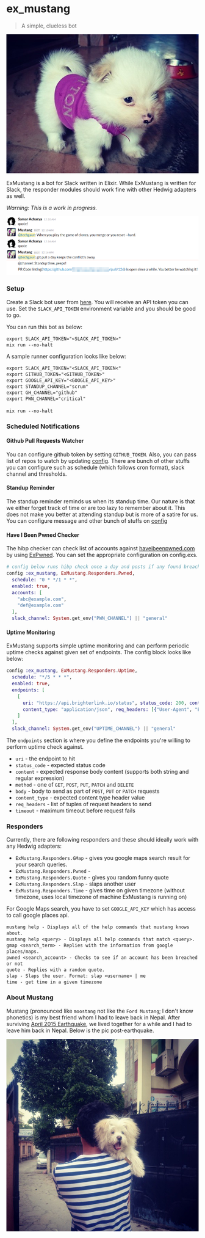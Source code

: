 # ex_mustang

> A simple, clueless bot

![Mustang](images/mustang.jpg)

ExMustang is a bot for Slack written in Elixir. While ExMustang is written for Slack, the responder modules should work fine with other Hedwig adapters as well.

_Warning: This is a work in progress._

![Example](images/example.png)

### Setup

Create a Slack bot user from [here](https://my.slack.com/services/new/bot). You will receive an API token you can use. Set the `SLACK_API_TOKEN` environment variable and you should be good to go.

You can run this bot as below:

```shell
export SLACK_API_TOKEN="<SLACK_API_TOKEN>"
mix run --no-halt
```

A sample runner configuration looks like below:

```shell
export SLACK_API_TOKEN="<SLACK_API_TOKEN<"
export GITHUB_TOKEN="<GITHUB_TOKEN>"
export GOOGLE_API_KEY="<GOOGLE_API_KEY>"
export STANDUP_CHANNEL="scrum"
export GH_CHANNEL="github"
export PWN_CHANNEL="critical"

mix run --no-halt
```

### Scheduled Notifications

#### Github Pull Requests Watcher

You can configure github token by setting `GITHUB_TOKEN`. Also, you can pass list of repos to watch by updating [config](config/config.exs#L11-L17). There are bunch of other stuffs you can configure such as schedule (which follows cron format), slack channel and thresholds.

#### Standup Reminder

The standup reminder reminds us when its standup time. Our nature is that we either forget track of time or are too lazy to remember about it. This does not make you better at attending standup but is more of a satire for us. You can configure message and other bunch of stuffs on [config](config/config.exs#L5-L9)

#### Have I Been Pwned Checker

The hibp checker can check list of accounts against [haveibeenpwned.com](https://haveibeenpwned.com)
by using [ExPwned](https://github.com/techgaun/ex_pwned). You can set the appropriate configuration on config.exs.

```elixir
# config below runs hibp check once a day and posts if any found breach to configured slack channel
config :ex_mustang, ExMustang.Responders.Pwned,
  schedule: "0 * */1 * *",
  enabled: true,
  accounts: [
    "abc@example.com",
    "def@example.com"
  ],
  slack_channel: System.get_env("PWN_CHANNEL") || "general"
```

#### Uptime Monitoring

ExMustang supports simple uptime monitoring and can perform periodic uptime checks against given set of endpoints.
The config block looks like below:

```elixir
config :ex_mustang, ExMustang.Responders.Uptime,
  schedule: "*/5 * * *",
  enabled: true,
  endpoints: [
    [
      uri: "https://api.brighterlink.io/status", status_code: 200, content: ~s("msg":"ok"), method: "GET",
      content_type: "application/json", req_headers: [{"User-Agent", "ExMustang"}], timeout: 20_000
    ]
  ],
  slack_channel: System.get_env("UPTIME_CHANNEL") || "general"
```

The `endpoints` section is where you define the endpoints you're willing to perform uptime check against.

- `uri` - the endpoint to hit
- `status_code` - expected status code
- `content` - expected response body content (supports both string and regular expression)
- `method` - one of `GET`, `POST`, `PUT`, `PATCH` and `DELETE`
- `body` - body to send as part of `POST`, `PUT` or `PATCH` requests
- `content_type` - expected content type header value
- `req_headers` - list of tuples of request headers to send
- `timeout` - maximum timeout before request fails

### Responders

Currently, there are following responders and these should ideally work with any Hedwig adapters:

- `ExMustang.Responders.GMap` - gives you google maps search result for your search queries.
- `ExMustang.Responders.Pwned` -
- `ExMustang.Responders.Quote` - gives you random funny quote
- `ExMustang.Responders.Slap` - slaps another user
- `ExMustang.Responders.Time` - gives time on given timezone (without timezone, uses local timezone of machine ExMustang is running on)

For Google Maps search, you have to set `GOOGLE_API_KEY` which has access to call google places api.

```shell
mustang help - Displays all of the help commands that mustang knows about.
mustang help <query> - Displays all help commands that match <query>.
gmap <search_term> - Replies with the information from google places/maps.
pwned <search_account> - Checks to see if an account has been breached or not
quote - Replies with a random quote.
slap - Slaps the user. Format: slap <username> | me
time - get time in a given timezone
```

### About Mustang

Mustang (pronounced like `moostang` not like the `Ford Mustang`; I don't know phonetics) is my best friend whom I had to leave back in Nepal. After surviving [April 2015 Earthquake](https://en.wikipedia.org/wiki/April_2015_Nepal_earthquake), we lived together for a while and I had to leave him back in Nepal. Below is the pic post-earthquake.

![Mustang and Me](images/me_mustang.jpg)
